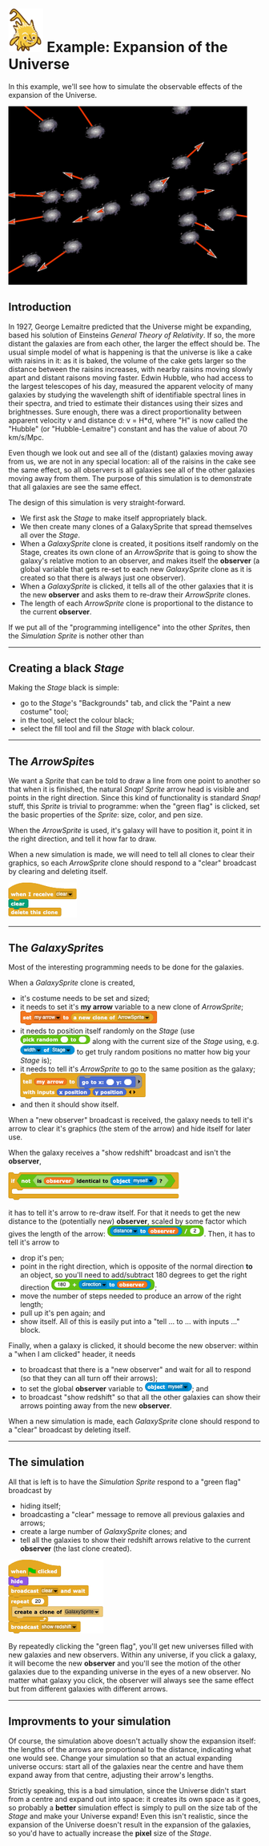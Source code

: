 # <img alt="scientific-snap-icon" src="../../images/einstein_snap.png" width="70"/> Example: Expansion of the Universe

In this example, we'll see how to simulate the observable effects of the expansion of the Universe.

![simulation](./images/simulation.png)

## Introduction

In 1927, George Lemaitre predicted that the Universe might be expanding, based his solution of Einsteins *General Theory of Relativity*.  If so, the more distant the galaxies are from each other, the larger the effect should be. The usual simple model of what is happening is that the universe is like a cake with raisins in it: as it is baked, the volume of the cake gets larger so the distance between the raisins increases, with nearby raisins moving slowly apart and distant raisons moving faster.  Edwin Hubble, who had access to the largest telescopes of his day, measured the apparent velocity of many galaxies by studying the wavelength shift of identifiable spectral lines in their spectra, and tried to estimate their distances using their sizes and brightnesses.  Sure enough, there was a direct proportionality between apparent velocity v and distance d: v = H\*d, where "H" is now called the "Hubble" (or "Hubble-Lemaitre") constant and has the value of about 70 km/s/Mpc.

Even though we look out and see all of the (distant) galaxies moving away from us, we are not in any special location: all of the raisins in the cake see the same effect, so all observers is all galaxies see all of the other galaxies moving away from them.  The purpose of this simulation is to demonstrate that all galaxies are see the same effect.

The design of this simulation is very straight-forward.
- We first ask the *Stage* to make itself appropriately black.
- We then create many clones of a GalaxySprite that spread themselves all over the *Stage*.
- When a *GalaxySprite* clone is created, it positions itself randomly on the Stage, creates its own clone of an *ArrowSprite* that is going to show the galaxy's relative motion to an observer, and makes itself the **observer** (a global variable that gets re-set to each new *GalaxySprite* clone as it is created so that there is always just one observer).
- When a *GalaxySprite* is clicked, it tells all of the other galaxies that it is the new **observer** and asks them to re-draw their *ArrowSprite* clones.
- The length of each *ArrowSprite* clone is proportional to the distance to the current **observer**.

If we put all of the "programming intelligence" into the other *Sprite*s, then the *Simulation* *Sprite* is nother other than 

---

## Creating a black *Stage*

Making the *Stage* black is simple:
- go to the *Stage*'s "Backgrounds" tab, and click the "Paint a new costume" tool;
- in the tool, select the colour black;
- select the fill tool and fill the *Stage* with black colour.

---

## The *ArrowSpite*s

We want a *Sprite* that can be told to draw a line from one point to another so that when it is finished, the natural *Snap!* *Sprite* arrow head is visible and points in the right direction.  Since this kind of functionality is standard *Snap!* stuff, this *Sprite* is trivial to programme:
when the "green flag" is clicked, set the basic properties of the *Sprite*: size, color, and pen size.

When the *ArrowSprite* is used, it's galaxy will have to position it, point it in the right direction, and tell it how far to draw.

When a new simulation is made, we will need to tell all clones to clear their graphics, so each *ArrowSprite* clone should respond to a "clear" broadcast by clearing and deleting itself.

![when I arrow receives clear](./images/when_arrow_receives_clear.png)


---

## The *GalaxySprite*s

Most of the interesting programming needs to be done for the galaxies.

When a *GalaxySprite* clone is created,
- it's costume needs to be set and sized;
- it needs to set it's **my arrow** variable to a new clone of *ArrowSprite*;<BR/>
![set my arrow to a new clone of ArrowSprite](./images/set_my_arrow.png)<BR/>
- it needs to position itself randomly on the *Stage* (use ![pick random to](./images/pick_random_to.png) along with the current size of the *Stage* using, e.g. ![width of Stage](./images/width_of_Stage.png) to get truly random positions no matter how big your *Stage* is);
- it needs to tell it's *ArrowSprite* to go to the same position as the galaxy;<BR/>
![tell my arrow to go to](./images/tell_my_arrow_to_go_to.png)<BR/>
- and then it should show itself.

When a "new observer" broadcast is received, the galaxy needs to tell it's arrow to clear it's graphics (the stem of the arrow) and hide itself for later use.

When the galaxy receives a "show redshift" broadcast and isn't the **observer**,

![if not is observer identical to myself](./images/if_not_is_observer.png)

it has to tell it's arrow to re-draw itself.  For that it needs to get the new distance to the (potentially new) **observer**, scaled by some factor which gives the length of the arrow: ![distance_to_observer](./images/distance_to_observer.png).  Then, it has to tell it's arrow to 
- drop it's pen;
- point in the right direction, which is opposite of the normal direction **to** an object, so you'll need to add/subtract 180 degrees to get the right direction ![direction away from observer](./images/direction_away_from_observer.png);
- move the number of steps needed to produce an arrow of the right length;
- pull up it's pen again; and
- show itself.
All of this is easily put into a "tell ... to ... with inputs ..." block.

Finally, when a galaxy is clicked, it should become the new observer: within a "when I am clicked" header, it needs
- to broadcast that there is a "new observer" and wait for all to respond (so that they can all turn off their arrows);
- to set the global **observer** variable to ![object myself](./images/object_myself.png); and
- to broadcast "show redshift" so that all the other galaxies can show their arrows pointing away from the new **observer**.

When a new simulation is made, each *GalaxySprite* clone should respond to a "clear" broadcast by deleting itself.

---

## The simulation

All that is left is to have the *Simulation* *Sprite*  respond to a "green flag" broadcast by
- hiding itself;
- broadcasting a "clear" message to remove all previous galaxies and arrows;
- create a large number of *GalaxySprite* clones; and
- tell all the galaxies to show their redshift arrows relative to the current **observer** (the last clone created).

![when green flag clicked](./images/when_green_flag_clicked.png)

By repeatedly clicking the "green flag", you'll get new universes filled with new galaxies and new observers. Within any universe, if you click a galaxy, it will become the new **observer** and you'll see the motion of the other galaxies due to the expanding universe in the eyes of a new observer.  No matter what galaxy you click, the observer will always see the same effect but from different galaxies with different arrows.

---

## Improvments to your simulation

Of course, the simulation above doesn't actually show the expansion itself: the lengths of the arrows are proportional to the distance, indicating what one would see.  Change your simulation so that an actual expanding universe occurs: start all of the galaxies near the centre and have them expand away from that centre, adjusting their arrow's lengths.

Strictly speaking, this is a bad simulation, since the Universe didn't start from a centre and expand out into space: it creates its own space as it goes, so probably a **better** simulation effect is simply to pull on the size tab of the *Stage* and make your Universe expand!  Even this isn't realistic, since the expansion of the Universe doesn't result in the expansion of the galaxies, so you'd have to actually increase the **pixel** size of the *Stage*.

